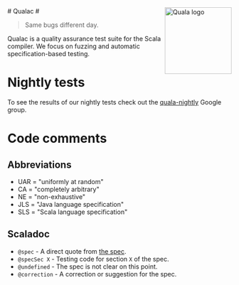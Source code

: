 <img src="https://github.com/downloads/quala/quala/quala_trans.png" alt="Quala logo" align="right" width="150" />
# Qualac #

> Same bugs different day.

Qualac is a quality assurance test suite for the Scala compiler.
We focus on fuzzing and automatic specification-based testing.

# Nightly tests #
To see the results of our nightly tests check out the [quala-nightly](https://groups.google.com/group/quala-nightly/) Google group.

# Code comments #
## Abbreviations ##

* UAR = "uniformly at random"
* CA = "completely arbitrary"
* NE = "non-exhaustive"
* JLS = "Java language specification"
* SLS = "Scala language specification"

## Scaladoc ##

* `@spec` - A direct quote from [the spec](http://www.scala-lang.org/node/212/pdfs).
* `@specSec X` - Testing code for section `X` of the spec.
* `@undefined` - The spec is not clear on this point.
* `@correction` - A correction or suggestion for the spec.
